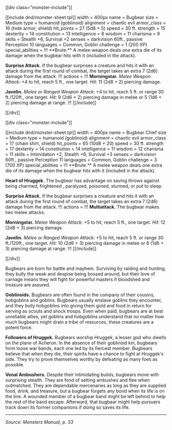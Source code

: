 [[div class="monster-include"]]

<a id="Bugbear">
[[include dnd/monster-sheet.tpl]]
width = 400px
name = Bugbear
size = Medium
type = humanoid (goblinoid)
alignment = chaotic evil
armor_class = 16 (hide armor, shield)
hit_points = 27 (5d8 + 5)
speed = 30 ft.
strength = 15
dexterity = 14
constitution = 13
intelligence = 8
wisdom = 11
charisma = 9
skills = Stealth +6, Survival +2
senses = darkvision 60ft., passive Perception 10
languages = Common, Goblin
challenge = 1 (200 XP)
special_abilities = !!!
**Brute.** A melee weapon deals one extra die of its damage when the bugbear hits with it (included in the attack).

**Surprise Attack.** If the bugbear surprises a creature and hits it with an attack during the first round of combat, the target takes an extra 7 (2d6) damage from the attack.
!!!
actions = !!!
**Morningstar.** *Melee Weapon Attack:* +4 to hit, reach 5 ft., one target. *Hit:* 11 (2d8 + 2) piercing damage.

**Javelin.** *Melee or Ranged Weapon Attack:* +4 to hit, reach 5 ft. or range 30 ft./120ft., one target. *Hit:* 9 (2d6 + 2) piercing damage in melee or 5 (1d6 + 2) piercing damage at range.
!!!
[[/include]]

[[/div]]

[[div class="monster-include"]]

<a id="Bugbear-Chief">
[[include dnd/monster-sheet.tpl]]
width = 400px
name = Bugbear Chief
size = Medium
type = humanoid (goblinoid)
alignment = chaotic evil
armor_class = 17 (chain shirt, shield)
hit_points = 65 (10d8 + 20)
speed = 30 ft.
strength = 17
dexterity = 14
constitution = 14
intelligence = 11
wisdom = 12
charisma = 11
skills = Intimidation +2, Stealth +6, Survival +3
senses = darkvision 60ft., passive Perception 11
languages = Common, Goblin
challenge = 3 (700 XP)
special_abilities = !!!
**Brute.** A melee weapon deals one extra die of its damage when the bugbear hits with it (included in the attack).

**Heart of Hruggek.** The bugbear has advantage on saving throws against being charmed, frightened , paralyzed, poisoned, stunned, or put to sleep.

**Surprise Attack.** If the bugbear surprises a creature and hits it with an attack during the first round of combat, the target takes an extra 7 (2d6) damage from the attack.
!!!
actions = !!!
**Multiattack.** The bugbear makes two melee attacks.

**Morningstar.** *Melee Weapon Attack:* +5 to hit, reach 5 ft., one target. *Hit:* 12 (2d8 + 3) piercing damage.

**Javelin.** *Melee or Ranged Weapon Attack:* +5 to hit, reach 5 ft. or range 30 ft./120ft., one target. *Hit:* 10 (2d6 + 3) piercing damage in melee or 6 (1d6 + 3) piercing damage at range.
!!!
[[/include]]

[[/div]]

Bugbears are born for battle and mayhem. Surviving by raiding and hunting, they bully the weak and despise being bossed around, but their love of carnage means they will fight for powerful masters if bloodshed and treasure are assured.

**Goblinoids.** Bugbears are often found in the company of their cousins, hobgoblins and goblins. Bugbears usually enslave goblins they encounter, and they bully hobgoblins into giving them gold and food in return for serving as scouts and shock troops. Even when paid, bugbears are at best unreliable allies, yet goblins and hobgoblins understand that no matter how much bugbears might drain a tribe of resources, these creatures are a potent force.

**Followers of Hruggek.** Bugbears worship Hruggek, a lesser god who dwells on the plane of Acheron. In the absence of their goblinoid kin, bugbears form loose war bands, each one led by its fiercest member. Bugbears believe that when they die, their spirits have a chance to fight at Hruggek's side. They try to prove themselves worthy by defeating as many foes as possible.

**Venal Ambushers.** Despite their intimidating builds, bugbears move with surprising stealth. They are fond of setting ambushes and flee when outmatched. They are dependable mercenaries as long as they are supplied food, drink, and treasure, but a bugbear forgets any bond when its life is on the line. A wounded member of a bugbear band might be left behind to help the rest of the band escape. Afterward, that bugbear might help pursuers track down its former companions if doing so saves its life.

----

*Source: Monsters Manual, p. 33*